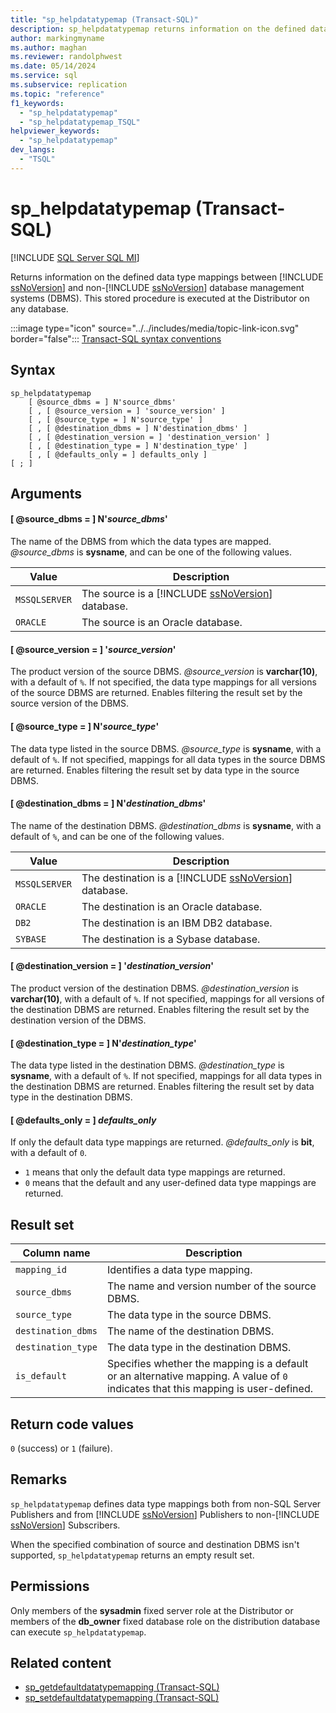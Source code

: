 ```yaml
---
title: "sp_helpdatatypemap (Transact-SQL)"
description: sp_helpdatatypemap returns information on the defined data type mappings between SQL Server and non-SQL Server database management systems (DBMS).
author: markingmyname
ms.author: maghan
ms.reviewer: randolphwest
ms.date: 05/14/2024
ms.service: sql
ms.subservice: replication
ms.topic: "reference"
f1_keywords:
  - "sp_helpdatatypemap"
  - "sp_helpdatatypemap_TSQL"
helpviewer_keywords:
  - "sp_helpdatatypemap"
dev_langs:
  - "TSQL"
---
```

# sp_helpdatatypemap (Transact-SQL)

[!INCLUDE [SQL Server SQL MI](../../includes/applies-to-version/sql-asdbmi.md)]

Returns information on the defined data type mappings between [!INCLUDE [ssNoVersion](../../includes/ssnoversion-md.md)] and non-[!INCLUDE [ssNoVersion](../../includes/ssnoversion-md.md)] database management systems (DBMS). This stored procedure is executed at the Distributor on any database.

:::image type="icon" source="../../includes/media/topic-link-icon.svg" border="false"::: [Transact-SQL syntax conventions](../../t-sql/language-elements/transact-sql-syntax-conventions-transact-sql.md)

## Syntax

```syntaxsql
sp_helpdatatypemap
    [ @source_dbms = ] N'source_dbms'
    [ , [ @source_version = ] 'source_version' ]
    [ , [ @source_type = ] N'source_type' ]
    [ , [ @destination_dbms = ] N'destination_dbms' ]
    [ , [ @destination_version = ] 'destination_version' ]
    [ , [ @destination_type = ] N'destination_type' ]
    [ , [ @defaults_only = ] defaults_only ]
[ ; ]
```

## Arguments

#### [ @source_dbms = ] N'*source_dbms*'

The name of the DBMS from which the data types are mapped. *@source_dbms* is **sysname**, and can be one of the following values.

| Value | Description |
| --- | --- |
| `MSSQLSERVER` | The source is a [!INCLUDE [ssNoVersion](../../includes/ssnoversion-md.md)] database. |
| `ORACLE` | The source is an Oracle database. |

#### [ @source_version = ] '*source_version*'

The product version of the source DBMS. *@source_version* is **varchar(10)**, with a default of `%`. If not specified, the data type mappings for all versions of the source DBMS are returned. Enables filtering the result set by the source version of the DBMS.

#### [ @source_type = ] N'*source_type*'

The data type listed in the source DBMS. *@source_type* is **sysname**, with a default of `%`. If not specified, mappings for all data types in the source DBMS are returned. Enables filtering the result set by data type in the source DBMS.

#### [ @destination_dbms = ] N'*destination_dbms*'

The name of the destination DBMS. *@destination_dbms* is **sysname**, with a default of `%`, and can be one of the following values.

| Value | Description |
| --- | --- |
| `MSSQLSERVER` | The destination is a [!INCLUDE [ssNoVersion](../../includes/ssnoversion-md.md)] database. |
| `ORACLE` | The destination is an Oracle database. |
| `DB2` | The destination is an IBM DB2 database. |
| `SYBASE` | The destination is a Sybase database. |

#### [ @destination_version = ] '*destination_version*'

The product version of the destination DBMS. *@destination_version* is **varchar(10)**, with a default of `%`. If not specified, mappings for all versions of the destination DBMS are returned. Enables filtering the result set by the destination version of the DBMS.

#### [ @destination_type = ] N'*destination_type*'

The data type listed in the destination DBMS. *@destination_type* is **sysname**, with a default of `%`. If not specified, mappings for all data types in the destination DBMS are returned. Enables filtering the result set by data type in the destination DBMS.

#### [ @defaults_only = ] *defaults_only*

If only the default data type mappings are returned. *@defaults_only* is **bit**, with a default of `0`.

- `1` means that only the default data type mappings are returned.
- `0` means that the default and any user-defined data type mappings are returned.

## Result set

| Column name | Description |
| --- | --- |
| `mapping_id` | Identifies a data type mapping. |
| `source_dbms` | The name and version number of the source DBMS. |
| `source_type` | The data type in the source DBMS. |
| `destination_dbms` | The name of the destination DBMS. |
| `destination_type` | The data type in the destination DBMS. |
| `is_default` | Specifies whether the mapping is a default or an alternative mapping. A value of `0` indicates that this mapping is user-defined. |

## Return code values

`0` (success) or `1` (failure).

## Remarks

`sp_helpdatatypemap` defines data type mappings both from non-SQL Server Publishers and from [!INCLUDE [ssNoVersion](../../includes/ssnoversion-md.md)] Publishers to non-[!INCLUDE [ssNoVersion](../../includes/ssnoversion-md.md)] Subscribers.

When the specified combination of source and destination DBMS isn't supported, `sp_helpdatatypemap` returns an empty result set.

## Permissions

Only members of the **sysadmin** fixed server role at the Distributor or members of the **db_owner** fixed database role on the distribution database can execute `sp_helpdatatypemap`.

## Related content

- [sp_getdefaultdatatypemapping (Transact-SQL)](sp-getdefaultdatatypemapping-transact-sql.md)
- [sp_setdefaultdatatypemapping (Transact-SQL)](sp-setdefaultdatatypemapping-transact-sql.md)
